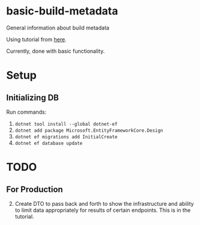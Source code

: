 # basic-build-metadata
General information about build metadata

Using tutorial from [here](https://docs.microsoft.com/en-us/aspnet/core/tutorials/first-web-api?view=aspnetcore-5.0&tabs=visual-studio-code).

Currently, done with basic functionality.

# Setup
## Initializing DB
Run commands:
1. `dotnet tool install --global dotnet-ef`
2. `dotnet add package Microsoft.EntityFrameworkCore.Design`
3. `dotnet ef migrations add InitialCreate`
4. `dotnet ef database update`

# TODO
## For Production
2. Create DTO to pass back and forth to show the infrastructure and ability to limit data appropriately for results of certain endpoints. This is in the tutorial.
